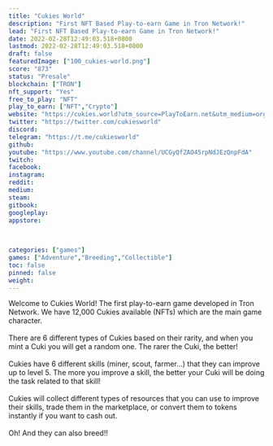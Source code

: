 ```yaml
---
title: "Cukies World"
description: "First NFT Based Play-to-earn Game in Tron Network!"
lead: "First NFT Based Play-to-earn Game in Tron Network!"
date: 2022-02-28T12:49:03.518+0800
lastmod: 2022-02-28T12:49:03.518+0800
draft: false
featuredImage: ["100_cukies-world.png"]
score: "873"
status: "Presale"
blockchain: ["TRON"]
nft_support: "Yes"
free_to_play: "NFT"
play_to_earn: ["NFT","Crypto"]
website: "https://cukies.world?utm_source=PlayToEarn.net&utm_medium=organic&utm_campaign=gamepage"
twitter: "https://twitter.com/cukiesworld"
discord: 
telegram: "https://t.me/cukiesworld"
github: 
youtube: "https://www.youtube.com/channel/UCGyQfZAO45rpNdJEzQnpFdA"
twitch: 
facebook: 
instagram: 
reddit: 
medium: 
steam: 
gitbook: 
googleplay: 
appstore: 

  
    
categories: ["games"]
games: ["Adventure","Breeding","Collectible"]
toc: false
pinned: false
weight: 
---
```

Welcome to Cukies World! The first play-to-earn game developed in Tron Network. We have 12,000 Cukies available (NFTs) which are the main game character. <br> <br> There are 6 different types of Cukies based on their rarity, and when you mint a Cuki you will get a random one. The rarer the Cuki, the better!<br> <br> Cukies have 6 different skills (miner, scout, farmer...) that they can improve up to level 5. The more you improve a skill, the better your Cuki will be doing the task related to that skill!<br> <br> Cukies will collect different types of resources that you can use to improve their skills, trade them in the marketplace, or convert them to tokens instantly if you want to cash out.<br> <br> Oh! And they can also breed!!